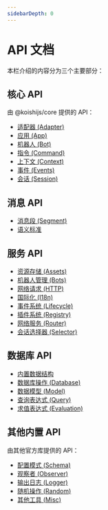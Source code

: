 ```yaml
---
sidebarDepth: 0
---
```


# API 文档

本栏介绍的内容分为三个主要部分：

## 核心 API

由 @koishijs/core 提供的 API：

- [适配器 (Adapter)](./core/adapter.md)
- [应用 (App)](./core/app.md)
- [机器人 (Bot)](./core/bot.md)
- [指令 (Command)](./core/command.md)
- [上下文 (Context)](./core/context.md)
- [事件 (Events)](./core/events.md)
- [会话 (Session)](./core/session.md)

## 消息 API

- [消息段 (Segment)](./basic/segment.md)
- [语义标准](./basic/standard.md)

## 服务 API

- [资源存储 (Assets)](./service/assets.md)
- [机器人管理 (Bots)](./service/bots.md)
- [网络请求 (HTTP)](./service/http.md)
- [国际化 (I18n)](./service/i18n.md)
- [事件系统 (Lifecycle)](./service/lifecycle.md)
- [插件系统 (Registry)](./service/registry.md)
- [网络服务 (Router)](./service/router.md)
- [会话选择器 (Selector)](./service/selector.md)

## 数据库 API

- [内置数据结构](./database/built-in.md)
- [数据库操作 (Database)](./database/database.md)
- [数据模型 (Model)](./database/model.md)
- [查询表达式 (Query)](./database/query.md)
- [求值表达式 (Evaluation)](./database/evaluation.md)

## 其他内置 API

由其他官方库提供的 API：

- [配置模式 (Schema)](./utils/schema.md)
- [观察者 (Observer)](./utils/observer.md)
- [输出日志 (Logger)](./utils/logger.md)
- [随机操作 (Random)](./utils/random.md)
- [其他工具 (Misc)](./utils/misc.md)
